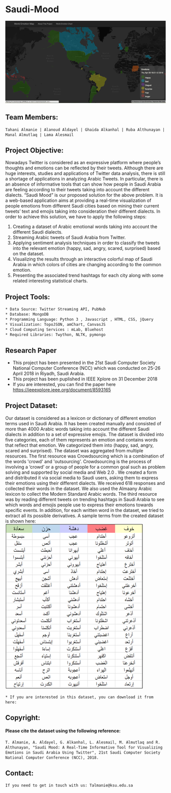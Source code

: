 
# Saudi-Mood

![alt text](https://github.com/CUBigDataClass/5Vs/blob/master/4.Visualization/WorldEmotion_map.png "Logo Title Text 1")
							

## Team Members:
	Tahani Almanie | Alanoud Aldayel | Ghaida Alkanhal | Ruba Althunayan | Manal Almutlaq | Lama Alesmail 
 
## Project Objective:
Nowadays Twitter is considered as an expressive platform where people’s thoughts and emotions can be reflected by their tweets. Although there are huge interests, studies and applications of Twitter data analysis, there is still a shortage of applications in analyzing Arabic Tweets. In particular, there is an absence of informative tools that can show how people in Saudi Arabia are feeling according to their tweets taking into account the different dialects. “Saudi Mood” is our proposed solution for the above problem. It is a web-based application aims at providing a real-time visualization of people emotions from different Saudi cities based on mining their current tweets’ text and emojis taking into consideration their different dialects. In order to achieve this solution, we have to apply the following steps:
  1) Creating a dataset of Arabic emotional words taking into account the different Saudi dialects.
  2) Streaming Arabic tweets of Saudi Arabia from Twitter.
  3) Applying sentiment analysis techniques in order to classify the tweets into the relevant emotion (happy, sad, angry, scared,   surprised) based on the dataset.
  4) Visualizing the results through an interactive colorful map of Saudi Arabia in which colors of cities are changing according to the  common emotion.
  5) Presenting the associated trend hashtags for each city along with some related interesting statistical charts.

## Project Tools:
	* Data Source: Twitter Streaming API, PubNub
	* Database: MongoDB
	* Programming Language: Python 3 , Javascript , HTML, CSS, jQuery
	* Visualization: TopoJSON, amChart, CanvasJS
	* Cloud Computing Services : mLab, Bluehost
	* Required Libraries: Twython, NLTK, pymongo 

## Research Paper
  * This project has been presented in the 21st Saudi Computer Society National Computer Conference (NCC) which was conducted on 25-26 April 2018 in Riyadh, Saudi Arabia.
  * This project has been puplished in IEEE Xplore on 31 December 2018 
  * If you are interested, you can find the paper here https://ieeexplore.ieee.org/document/8593165
  
## Project Dataset:
Our dataset is considered as a lexicon or dictionary of different emotion terms used in Saudi Arabia. It has been created manually and consisted of more than 4000 Arabic words taking into account the different Saudi dialects in addition to a set of expressive emojis. The dataset is divided into five categories, each of them represents an emotion and contains words that reflect that emotion. We categorized them into (happy, sad, angry, scared and surprised). The dataset was aggregated from multiple resources. The first resource was Crowdsourcing which is a combination of the words 'crowd' and 'outsourcing'. Crowdsourcing is the process of involving a ‘crowd’ or a group of people for a common goal such as problem solving and supported by social media and Web 2.0 . We created a form and distributed it via social media to Saudi users, asking them to express their emotions using their different dialects. We received 618
responses and collected their words in the dataset. We also used the Almaany Arabic lexicon to collect the Modern Standard Arabic words. The third resource was by reading different tweets on trending hashtags in Saudi Arabia to see which words and emojis people use to express their emotions towards specific events. In addition, for each written word in the dataset, we tried to extract all its possible derivatives. A sample terms from the created dataset is shown here:
![alt text](https://github.com/Tahani2015/5Vs/blob/master/8.ProjectDiagrams/Dataset.jpg "Logo Title Text 1")

	* If you are interested in this dataset, you can download it from here:

## Copyright:
#### Please cite the dataset using the following reference:
	T. Almanie, A. Aldayel, G. Alkanhal, L. Alesmail, M. Almutlaq and R. Althunayan, "Saudi Mood: A Real-Time Informative Tool for Visualizing Emotions in Saudi Arabia Using Twitter", 21st Saudi Computer Society National Computer Conference (NCC), 2018. 

## Contact:
 	If you need to get in touch with us: Talmanie@ksu.edu.sa
 
	
